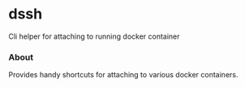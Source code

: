 # dssh
Cli helper for attaching to running docker container

### About
Provides handy shortcuts for attaching to various docker containers.

